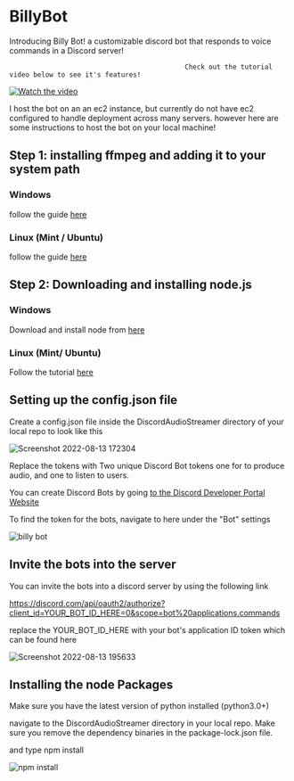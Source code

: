 # BillyBot

Introducing Billy Bot! a customizable discord bot that responds to voice commands in a Discord server!

                                                Check out the tutorial video below to see it's features!

[![Watch the video](https://img.youtube.com/vi/EyHBpJnrkfU/maxresdefault.jpg)](https://www.youtube.com/watch?v=EyHBpJnrkfU&ab_channel=SethLastname)


I host the bot on an an ec2 instance, but currently do not have ec2 configured to handle deployment across many servers. however here are some instructions to host the bot on your local machine!

## Step 1: installing ffmpeg and adding it to your system path

### Windows

follow the guide [here](https://windowsloop.com/install-ffmpeg-windows-10)

### Linux (Mint / Ubuntu)

follow the guide [here](https://www.tecmint.com/install-ffmpeg-in-linux)

## Step 2: Downloading and installing node.js

### Windows

Download and install node from [here](https://nodejs.org/en/download)

### Linux (Mint/ Ubuntu)

Follow the tutorial [here](https://techviewleo.com/how-to-install-nodejs-in-linux-mint) 

## Setting up the config.json file
 Create a config.json file inside the DiscordAudioStreamer directory of your local repo to look like this


![Screenshot 2022-08-13 172304](https://user-images.githubusercontent.com/64103718/184516537-329bbfb4-d2e2-4b07-86a0-9828d8ca587a.png)

Replace the tokens with Two unique Discord Bot tokens one for to produce audio, and one to listen to users.

You can create Discord Bots by going [to the Discord Developer Portal Website](https://discord.com/developers/applications)

To find the token for the bots, navigate to here under the "Bot" settings

![billy bot](https://user-images.githubusercontent.com/64103718/184516594-4355b954-24f3-40ca-a39e-86616194eb09.png)

## Invite the bots into the server

You can invite the bots into a discord server by using the following link

https://discord.com/api/oauth2/authorize?client_id=YOUR_BOT_ID_HERE=0&scope=bot%20applications.commands

replace the YOUR_BOT_ID_HERE with your bot's application ID token which can be found here

![Screenshot 2022-08-13 195633](https://user-images.githubusercontent.com/64103718/184517136-344c0fe1-bad4-440b-9387-b6619707bc9c.png)


## Installing the node Packages

Make sure you have the latest version of python installed (python3.0+)

navigate to the DiscordAudioStreamer directory in your local repo. Make sure you remove the dependency binaries in the package-lock.json file.

and type npm install


![npm install](https://user-images.githubusercontent.com/64103718/184550971-e03372e8-bf0b-4a49-81bf-ad3e60262076.png)



